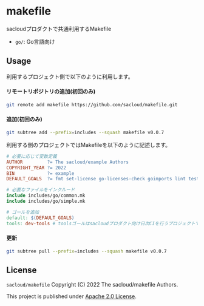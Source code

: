 # makefile

sacloudプロダクトで共通利用するMakefile

- `go/`: Go言語向け

## Usage

利用するプロジェクト側で以下のように利用します。

#### リモートリポジトリの追加(初回のみ)

```bash
git remote add makefile https://github.com/sacloud/makefile.git
```

#### 追加(初回のみ)

```bash
git subtree add --prefix=includes --squash makefile v0.0.7
```

利用する側のプロジェクトではMakefileを以下のように記述します。

```makefile
# 必要に応じて変数定義
AUTHOR         ?= The sacloud/example Authors
COPYRIGHT_YEAR ?= 2022
BIN            ?= example
DEFAULT_GOALS  ?= fmt set-license go-licenses-check goimports lint test build

# 必要なファイルをインクルード
include includes/go/common.mk
include includes/go/simple.mk

# ゴールを追加
default: $(DEFAULT_GOALS)
tools: dev-tools # toolsゴールはsacloudプロダクト向け日次CIを行うプロジェクトでは必須
```

#### 更新

```bash
git subtree pull --prefix=includes --squash makefile v0.0.7
```

## License

`sacloud/makefile` Copyright (C) 2022 The sacloud/makefile Authors.

This project is published under [Apache 2.0 License](LICENSE).

